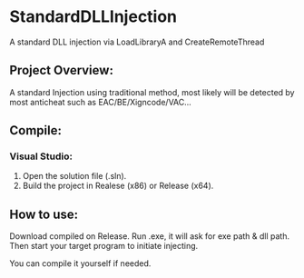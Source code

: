 # StandardDLLInjection
A standard DLL injection via LoadLibraryA and CreateRemoteThread

## Project Overview:

A standard Injection using traditional method, most likely will be detected by most anticheat such as EAC/BE/Xigncode/VAC...

## Compile:

### Visual Studio:

1. Open the solution file (.sln).
2. Build the project in Realese (x86) or Release (x64).

## How to use:
Download compiled on Release. Run .exe, it will ask for exe path & dll path. Then start your target program to initiate injecting.

You can compile it yourself if needed.
